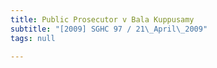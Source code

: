 ```yaml
---
title: Public Prosecutor v Bala Kuppusamy
subtitle: "[2009] SGHC 97 / 21\_April\_2009"
tags: null

---
```


